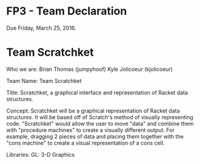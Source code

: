 # FP3 - Team Declaration
Due Friday, March 25, 2016.

# Team Scratchket
Who we are:
Brian Thomas (jumpyhoof)
Kyle Jolicoeur (kjolicoeur)

Team Name: Team Scratchket

Title: Scratchket, a graphical interface and representation of Racket data structures.

Concept: Scratchket will be a graphical representation of Racket data structures. It will be based off of Scratch's method of visually representing code. "Scratchket" would allow the user to move "data" and combine them with "procedure machines" to create a visually different output. For example, dragging 2 pieces of data and placing them together with the "cons machine" to create a visual representation of a cons cell.

Libraries: 
GL: 3-D Graphics
